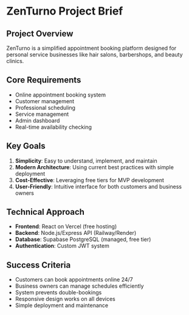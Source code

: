 # ZenTurno Project Brief

## Project Overview
ZenTurno is a simplified appointment booking platform designed for personal service businesses like hair salons, barbershops, and beauty clinics.

## Core Requirements
- Online appointment booking system
- Customer management
- Professional scheduling
- Service management
- Admin dashboard
- Real-time availability checking

## Key Goals
1. **Simplicity**: Easy to understand, implement, and maintain
2. **Modern Architecture**: Using current best practices with simple deployment
3. **Cost-Effective**: Leveraging free tiers for MVP development
4. **User-Friendly**: Intuitive interface for both customers and business owners

## Technical Approach
- **Frontend**: React on Vercel (free hosting)
- **Backend**: Node.js/Express API (Railway/Render)
- **Database**: Supabase PostgreSQL (managed, free tier)
- **Authentication**: Custom JWT system

## Success Criteria
- Customers can book appointments online 24/7
- Business owners can manage schedules efficiently
- System prevents double-bookings
- Responsive design works on all devices
- Simple deployment and maintenance

